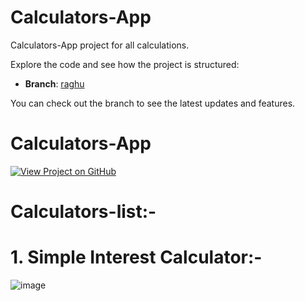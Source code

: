 # Calculators-App

Calculators-App project for all calculations.

Explore the code and see how the project is structured:

- **Branch**: [raghu](https://github.com/9394113857/Calculators-App/tree/raghu)

You can check out the branch to see the latest updates and features.

# Calculators-App
[![View Project on GitHub](https://img.shields.io/badge/Branch_raghu-blue?style=for-the-badge&logo=github)](https://github.com/9394113857/Calculators-App/tree/raghu)

# Calculators-list:-

# 1. Simple Interest Calculator:-
![image](https://github.com/user-attachments/assets/5881a980-98a8-419e-87af-3ad3a6bbe316)

